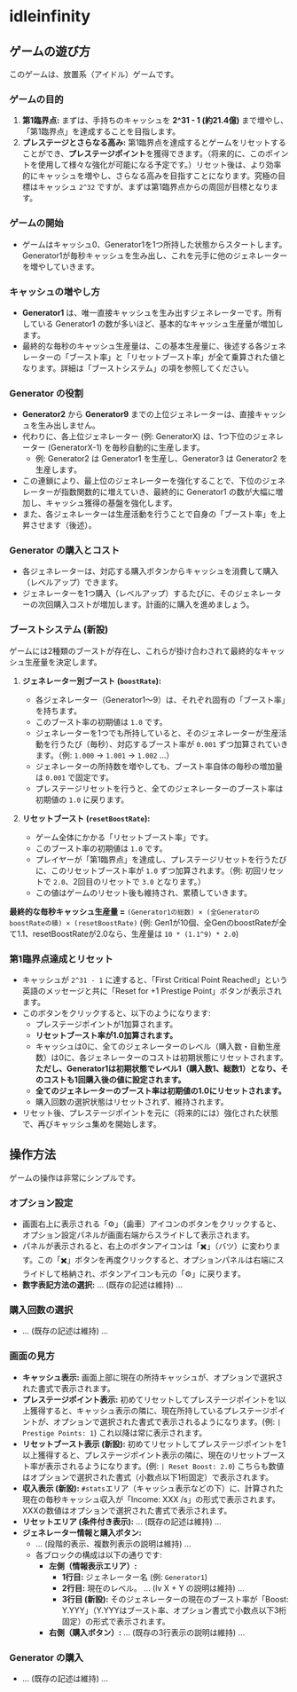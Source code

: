 # idleinfinity

## ゲームの遊び方

このゲームは、放置系（アイドル）ゲームです。

### ゲームの目的
1.  **第1臨界点:** まずは、手持ちのキャッシュを **2^31 - 1 (約21.4億)** まで増やし、「第1臨界点」を達成することを目指します。
2.  **プレステージとさらなる高み:** 第1臨界点を達成するとゲームをリセットすることができ、**プレステージポイント**を獲得できます。（将来的に、このポイントを使用して様々な強化が可能になる予定です。）リセット後は、より効率的にキャッシュを増やし、さらなる高みを目指すことになります。究極の目標はキャッシュ `2^32` ですが、まずは第1臨界点からの周回が目標となります。

### ゲームの開始
- ゲームはキャッシュ0、Generator1を1つ所持した状態からスタートします。Generator1が毎秒キャッシュを生み出し、これを元手に他のジェネレーターを増やしていきます。

### キャッシュの増やし方
- **Generator1** は、唯一直接キャッシュを生み出すジェネレーターです。所有している Generator1 の数が多いほど、基本的なキャッシュ生産量が増加します。
- 最終的な毎秒のキャッシュ生産量は、この基本生産量に、後述する各ジェネレーターの「ブースト率」と「リセットブースト率」が全て乗算された値となります。詳細は「ブーストシステム」の項を参照してください。

### Generator の役割
- **Generator2** から **Generator9** までの上位ジェネレーターは、直接キャッシュを生み出しません。
- 代わりに、各上位ジェネレーター (例: GeneratorX) は、1つ下位のジェネレーター (GeneratorX-1) を毎秒自動的に生産します。
  - 例: Generator2 は Generator1 を生産し、Generator3 は Generator2 を生産します。
- この連鎖により、最上位のジェネレーターを強化することで、下位のジェネレーターが指数関数的に増えていき、最終的に Generator1 の数が大幅に増加し、キャッシュ獲得の基盤を強化します。
- また、各ジェネレーターは生産活動を行うことで自身の「ブースト率」を上昇させます（後述）。

### Generator の購入とコスト
- 各ジェネレーターは、対応する購入ボタンからキャッシュを消費して購入（レベルアップ）できます。
- ジェネレーターを1つ購入（レベルアップ）するたびに、そのジェネレーターの次回購入コストが増加します。計画的に購入を進めましょう。

### ブーストシステム (新設)
ゲームには2種類のブーストが存在し、これらが掛け合わされて最終的なキャッシュ生産量を決定します。

1.  **ジェネレーター別ブースト (`boostRate`):**
    - 各ジェネレーター（Generator1～9）は、それぞれ固有の「ブースト率」を持ちます。
    - このブースト率の初期値は `1.0` です。
    - ジェネレーターを1つでも所持していると、そのジェネレーターが生産活動を行うたび（毎秒）、対応するブースト率が `0.001` ずつ加算されていきます。（例: `1.000` → `1.001` → `1.002` ...）
    - ジェネレーターの所持数を増やしても、ブースト率自体の毎秒の増加量は `0.001` で固定です。
    - プレステージリセットを行うと、全てのジェネレーターのブースト率は初期値の `1.0` に戻ります。

2.  **リセットブースト (`resetBoostRate`):**
    - ゲーム全体にかかる「リセットブースト率」です。
    - このブースト率の初期値は `1.0` です。
    - プレイヤーが「第1臨界点」を達成し、プレステージリセットを行うたびに、このリセットブースト率が `1.0` ずつ加算されます。（例: 初回リセットで `2.0`、2回目のリセットで `3.0` となります。）
    - この値はゲームのリセット後も維持され、累積していきます。

**最終的な毎秒キャッシュ生産量 =**
`(Generator1の総数) × (全GeneratorのboostRateの積) × (resetBoostRate)`
(例: Gen1が10個、全GenのboostRateが全て1.1、resetBoostRateが2.0なら、生産量は `10 * (1.1^9) * 2.0`)

### 第1臨界点達成とリセット
- キャッシュが `2^31 - 1` に達すると、「First Critical Point Reached!」という英語のメッセージと共に「Reset for +1 Prestige Point」ボタンが表示されます。
- このボタンをクリックすると、以下のようになります:
    - プレステージポイントが1加算されます。
    - **リセットブースト率が1.0加算されます。**
    - キャッシュは0に、全てのジェネレーターのレベル（購入数・自動生産数）は0に、各ジェネレーターのコストは初期状態にリセットされます。**ただし、Generator1は初期状態でレベル1（購入数1、総数1）となり、そのコストも1回購入後の値に設定されます。**
    - **全てのジェネレーターのブースト率は初期値の1.0にリセットされます。**
    - 購入回数の選択状態はリセットされず、維持されます。
- リセット後、プレステージポイントを元に（将来的には）強化された状態で、再びキャッシュ集めを開始します。

## 操作方法

ゲームの操作は非常にシンプルです。

### オプション設定
- 画面右上に表示される「⚙️」（歯車）アイコンのボタンをクリックすると、オプション設定パネルが画面右端からスライドして表示されます。
- パネルが表示されると、右上のボタンアイコンは「✖️」（バツ）に変わります。この「✖️」ボタンを再度クリックすると、オプションパネルは右端にスライドして格納され、ボタンアイコンも元の「⚙️」に戻ります。
- **数字表記方法の選択:** ... (既存の記述は維持) ...

### 購入回数の選択
- ... (既存の記述は維持) ...

### 画面の見方
- **キャッシュ表示:** 画面上部に現在の所持キャッシュが、オプションで選択された書式で表示されます。
- **プレステージポイント表示:** 初めてリセットしてプレステージポイントを1以上獲得すると、キャッシュ表示の隣に、現在所持しているプレステージポイントが、オプションで選択された書式で表示されるようになります。(例: `| Prestige Points: 1`) これ以降は常に表示されます。
- **リセットブースト表示 (新設):** 初めてリセットしてプレステージポイントを1以上獲得すると、プレステージポイント表示の隣に、現在のリセットブースト率が表示されるようになります。(例: `| Reset Boost: 2.0`) こちらも数値はオプションで選択された書式（小数点以下1桁固定）で表示されます。
- **収入表示 (新設):** `#stats`エリア（キャッシュ表示などの下）に、計算された現在の毎秒キャッシュ収入が「Income: XXX /s」の形式で表示されます。XXXの数値はオプションで選択された書式で表示されます。
- **リセットエリア (条件付き表示):** ... (既存の記述は維持) ...
- **ジェネレーター情報と購入ボタン:**
    - ... (段階的表示、複数列表示の説明は維持) ...
    - 各ブロックの構成は以下の通りです:
        - **左側（情報表示エリア）:**
            - **1行目:** ジェネレーター名 (例: `Generator1`)
            - **2行目:** 現在のレベル。 ... (lv X + Y の説明は維持) ...
            - **3行目 (新設):** そのジェネレーターの現在のブースト率が「Boost: Y.YYY」（Y.YYYはブースト率、オプション書式で小数点以下3桁固定）の形式で表示されます。
        - **右側（購入ボタン）:** ... (既存の3行表示の説明は維持) ...

### Generator の購入
- ... (既存の記述は維持) ...
```
